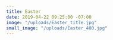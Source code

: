 ```yaml
---
title: Easter
date: 2019-04-22 09:25:00 -07:00
image: "/uploads/Easter_title.jpg"
small_image: "/uploads/Easter_480.jpg"
---
```



